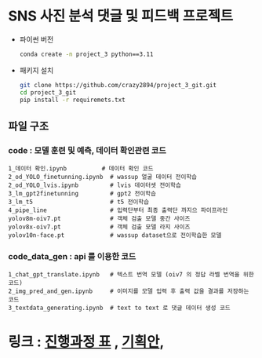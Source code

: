 # SNS 사진 분석 댓글 및 피드백 프로젝트

- 파이썬 버전
    ```bash
    conda create -n project_3 python==3.11
    ```
- 패키지 설치
    ```bash
    git clone https://github.com/crazy2894/project_3_git.git
    cd project_3_git
    pip install -r requiremets.txt
    ```

## 파일 구조

### code : 모델 훈련 및 예측, 데이터 확인관련 코드
```text
1_데이터 확인.ipynb          # 데이터 확인 코드
2_od_YOLO_finetunning.ipynb  # wassup 얼굴 데이터 전이학습
2_od_YOLO_lvis.ipynb         # lvis 데이터셋 전이학습
3_lm_gpt2finetunning         # gpt2 전이학습
3_lm_t5                      # t5 전이학습
4_pipe_line                  # 입력단부터 최종 출력단 까지으 파이프라인
yolov8m-oiv7.pt              # 객체 검출 모델 중간 사이즈
yolov8x-oiv7.pt              # 객체 검출 모델 라지 사이즈
yolov10n-face.pt             # wassup dataset으로 전이학습한 모델
```

### code_data_gen : api 를 이용한 코드
```text
1_chat_gpt_translate.ipynb   # 텍스트 번역 모델 (oiv7 의 정답 라벨 번역을 위한 코드)
2_img_pred_and_gen.ipynb     # 이미지를 모델 입력 후 출력 값을 결과를 저장하는 코드
3_textdata_generating.ipynb  # text to text 로 댓글 데이터 생성 코드
```



# 링크 : [진행과정 표](https://docs.google.com/spreadsheets/d/1OklwBcfJiqlj7JJHE1Pez9jpgLctun0BPKrBD4HW2A0/edit?gid=1967477975#gid=1967477975) , [기획안](https://docs.google.com/presentation/d/1HKMJk6zLfsEqedcVdcQipHY8V8snd6oP2ajS9FDFgKI/edit#slide=id.p), 